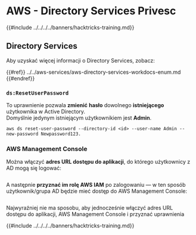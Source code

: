 # AWS - Directory Services Privesc

{{#include ../../../../banners/hacktricks-training.md}}

## Directory Services

Aby uzyskać więcej informacji o Directory Services, zobacz:

{{#ref}}
../../aws-services/aws-directory-services-workdocs-enum.md
{{#endref}}

### `ds:ResetUserPassword`

To uprawnienie pozwala **zmienić** **hasło** dowolnego **istniejącego** użytkownika w Active Directory.\
Domyślnie jedynym istniejącym użytkownikiem jest **Admin**.
```
aws ds reset-user-password --directory-id <id> --user-name Admin --new-password Newpassword123.
```
### AWS Management Console

Można włączyć **adres URL dostępu do aplikacji**, do którego użytkownicy z AD mogą się logować:

<figure><img src="../../../images/image (244).png" alt=""><figcaption></figcaption></figure>

A następnie **przyznać im rolę AWS IAM** po zalogowaniu — w ten sposób użytkownik/grupa AD będzie mieć dostęp do AWS Management Console:

<figure><img src="../../../images/image (155).png" alt=""><figcaption></figcaption></figure>

Najwyraźniej nie ma sposobu, aby jednocześnie włączyć adres URL dostępu do aplikacji, AWS Management Console i przyznać uprawnienia

{{#include ../../../../banners/hacktricks-training.md}}
